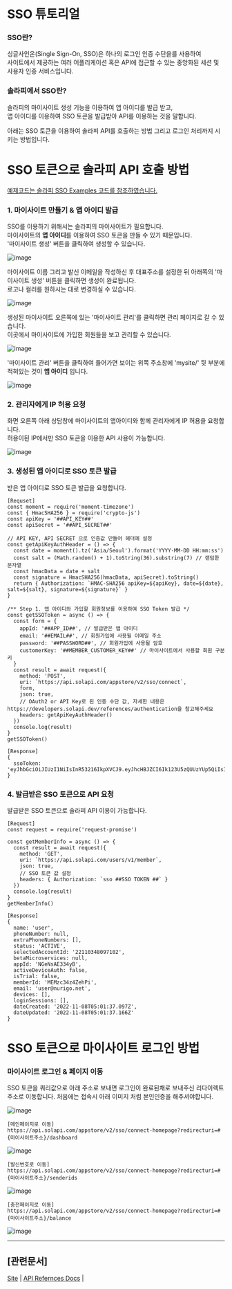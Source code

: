 # SSO 튜토리얼

### SSO란?
싱글사인온(Single Sign-On, SSO)은 하나의 로그인 인증 수단을를 사용하여  
사이트에서 제공하는 여러 어플리케이션 혹은 API에 접근할 수 있는 중앙화된 세션 및 사용자 인증 서비스입니다.

### 솔라피에서 SSO란?
솔라피의 마이사이트 생성 기능을 이용하여 앱 아이디를 발급 받고,  
앱 아이디를 이용하여 SSO 토큰을 발급받아 API를 이용하는 것을 말합니다.

아래는 SSO 토큰을 이용하여 솔라피 API를 호출하는 방법 그리고 로그인 처리까지 시키는 방법입니다.


# SSO 토큰으로 솔라피 API 호출 방법 
[예제코드는 솔라피 SSO Examples 코드를 참조하였습니다.](https://github.com/solapi/sso-exmaples/blob/main/node/examples.js)

### 1. 마이사이트 만들기 & 앱 아이디 발급
SSO를 이용하기 위해서는 솔라피의 마이사이트가 필요합니다.  
마이사이트의 **앱 아이디**를 이용하여 SSO 토큰을 만들 수 있기 때문입니다.  
'마이사이트 생성' 버튼을 클릭하여 생성할 수 있습니다.

![image](https://user-images.githubusercontent.com/4575603/200463085-6fc19bba-0091-4fe3-9c6b-5378691dcd5a.png)

마이사이트 이름 그리고 발신 이메일을 작성하신 후 대표주소를 설정한 뒤 아래쪽의 '마이사이트 생성' 버튼을 클릭하면 생성이 완료됩니다.  
로고나 컬러를 원하시는 대로 변경하실 수 있습니다.

![image](https://user-images.githubusercontent.com/4575603/201793620-c23c2d20-c5ca-475e-8b08-c65ee946c5c6.png)

생성된 마이사이트 오른쪽에 있는 '마이사이트 관리'를 클릭하면 관리 페이지로 갈 수 있습니다.  
이곳에서 마이사이트에 가입한 회원들을 보고 관리할 수 있습니다.

![image](https://user-images.githubusercontent.com/4575603/201792766-ecbc2143-ca1b-42fd-af04-938a8a0ba042.png)

'마이사이트 관리' 버튼을 클릭하여 들어가면 보이는 위쪽 주소창에 'mysite/' 뒷 부분에 적혀있는 것이 **앱 아이디** 입니다.

![image](https://user-images.githubusercontent.com/4575603/201793333-ac52fa56-f819-428e-a775-3271a3720300.png)



### 2. 관리자에게 IP 허용 요청
화면 오른쪽 아래 상담창에 마이사이트의 앱아이디와 함께 관리자에게 IP 허용을 요청합니다.  
허용이된 IP에서만 SSO 토큰을 이용한 API 사용이 가능합니다.  

![image](https://user-images.githubusercontent.com/4575603/201794545-08e03acb-6b37-438c-8695-17f458732473.png)




### 3. 생성된 앱 아이디로 SSO 토큰 발급
받은 앱 아이디로 SSO 토큰 발급을 요청합니다.

```
[Requset]
const moment = require('moment-timezone')
const { HmacSHA256 } = require('crypto-js')
const apiKey = '##API_KEY##'
const apiSecret = '##API_SECRET##'

// API KEY, API SECRET 으로 인증값 만들어 헤더에 설정
const getApiKeyAuthHeader = () => {
  const date = moment().tz('Asia/Seoul').format('YYYY-MM-DD HH:mm:ss')
  const salt = (Math.random() + 1).toString(36).substring(7) // 랜덤한 문자열
  const hmacData = date + salt
  const signature = HmacSHA256(hmacData, apiSecret).toString()
  return { Authorization: `HMAC-SHA256 apiKey=${apiKey}, date=${date}, salt=${salt}, signature=${signature}` }
}

/** Step 1. 앱 아이디와 가입할 회원정보를 이용하여 SSO Token 발급 */
const getSSOToken = async () => {
  const form = {
    appId: '##APP_ID##', // 발급받은 앱 아이디
    email: '##EMAIL##', // 회원가입에 사용될 이메일 주소
    password: '##PASSWORD##', // 회원가입에 사용될 암호
    customerKey: '##MEMBER_CUSTOMER_KEY##' // 마이사이트에서 사용할 회원 구분 키
  }
  const result = await request({
    method: 'POST',
    uri: `https://api.solapi.com/appstore/v2/sso/connect`,
    form,
    json: true,
    // OAuth2 or API Key로 된 인증 수단 값, 자세한 내용은 https://developers.solapi.dev/references/authentication을 참고해주세요
    headers: getApiKeyAuthHeader()
  })
  console.log(result)
}
getSSOToken()
```

```
[Response]
{
  ssoToken: 'eyJhbGciOiJIUzI1NiIsInR53216IkpXVCJ9.eyJhcHBJZCI6Ik123U5zQUUzYUp5QiIsIm1lbWJlcklkIjoiTUVNemNhZHo0WmVoUGkiLCJhY2NvdW50SWQiOiIyMjExMDgxODA5NzEwMiIsImlhdCI6MTY2Nzg4MzY5N30.rKGE_xa1ONf5vXn14wI23nlNLeNVst0gEJ_b9E9rReI'
}
```



### 4. 발급받은 SSO 토큰으로 API 요청
발급받은 SSO 토큰으로 솔라피 API 이용이 가능합니다.
```
[Request]
const request = require('request-promise')

const getMemberInfo = async () => {
  const result = await request({
    method: 'GET',
    uri: `https://api.solapi.com/users/v1/member`,
    json: true,
    // SSO 토큰 값 설정
    headers: { Authorization: `sso ##SSO TOKEN ##` }
  })
  console.log(result)
}
getMemberInfo()
```

```
[Response]
{
  name: 'user',
  phoneNumber: null,
  extraPhoneNumbers: [],
  status: 'ACTIVE',
  selectedAccountId: '22110348097102',
  betaMicroservices: null,
  appId: 'NGeNsAE334yB',
  activeDeviceAuth: false,
  isTrial: false,
  memberId: 'MEMzc34z4ZehPi',
  email: 'user@nurigo.net',
  devices: [],
  loginSessions: [],
  dateCreated: '2022-11-08T05:01:37.097Z',
  dateUpdated: '2022-11-08T05:01:37.166Z'
}
```


# SSO 토큰으로 마이사이트 로그인 방법

### 마이사이트 로그인 & 페이지 이동
SSO 토큰을 쿼리값으로 아래 주소로 보내면 로그인이 완료된채로 보내주신 리다이렉트 주소로 이동합니다.
처음에는 접속시 아래 이미지 처럼 본인인증을 해주셔야합니다.

![image](https://user-images.githubusercontent.com/4575603/202633460-49f42eba-38cf-4e06-bf1b-3766173dc09d.png)



```
[메인페이지로 이동]
https://api.solapi.com/appstore/v2/sso/connect-homepage?redirecturi=#{마이사이트주소}/dashboard
```
![image](https://user-images.githubusercontent.com/4575603/202633585-cc5cfd01-c4b1-4592-a83e-d3f27153da75.png)


```
[발신번호로 이동]
https://api.solapi.com/appstore/v2/sso/connect-homepage?redirecturi=#{마이사이트주소}/senderids
```
![image](https://user-images.githubusercontent.com/4575603/202634168-070adc80-589e-4da8-8976-658822ee055d.png)


```
[충전페이지로 이동]
https://api.solapi.com/appstore/v2/sso/connect-homepage?redirecturi=#{마이사이트주소}/balance
```
![image](https://user-images.githubusercontent.com/4575603/202634622-67451921-ff7e-4bad-bf07-1a1af10c4674.png)





---


## [관련문서]
[Site](http://solapi.com) |
[API Refernces Docs](https://developers.solapi.dev/references/appstore/connectToken) |

